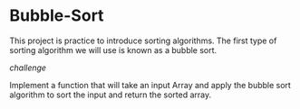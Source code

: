 # Bubble-Sort

This project is practice to introduce sorting algorithms.  The first type of sorting algorithm we will use is known as a bubble sort.

*challenge*

Implement a function that will take an input Array and apply the bubble sort algorithm to sort the input and return the sorted array.